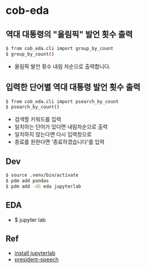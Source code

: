 # cob-eda

## 역대 대통령의 "올림픽" 발언 횟수 출력

```bash
$ from cob_eda.cli import group_by_count
$ group_by_count()
```
- 올림픽 발언 횟수 내림 차순으로 출력합니다. 

## 입력한 단어별 역대 대통령  발언 횟수 출력

```bash
$ from cob_eda.cli import psearch_by_count
$ psearch_by_count()
```
- 검색할 키워드를 입력
- 일치하는 단어가 있다면 내림차순으로 출력
- 일치하지 않는다면 다시 입력창으로
- 종료를 원한다면 '종료하겠습니다'를 입력 


## Dev

```bash
$ source .venv/bin/activate
$ pdm add pandas
$ pdm add -dG eda jupyterlab
```

## EDA
- $ jupyter lab


## Ref
- [install jupyterlab](https://jupyter.org/install)
- [president-speech](https://pypi.org/project/president-speech/)

